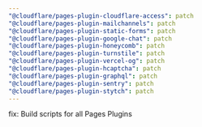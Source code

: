```yaml
---
"@cloudflare/pages-plugin-cloudflare-access": patch
"@cloudflare/pages-plugin-mailchannels": patch
"@cloudflare/pages-plugin-static-forms": patch
"@cloudflare/pages-plugin-google-chat": patch
"@cloudflare/pages-plugin-honeycomb": patch
"@cloudflare/pages-plugin-turnstile": patch
"@cloudflare/pages-plugin-vercel-og": patch
"@cloudflare/pages-plugin-hcaptcha": patch
"@cloudflare/pages-plugin-graphql": patch
"@cloudflare/pages-plugin-sentry": patch
"@cloudflare/pages-plugin-stytch": patch
---
```


fix: Build scripts for all Pages Plugins
